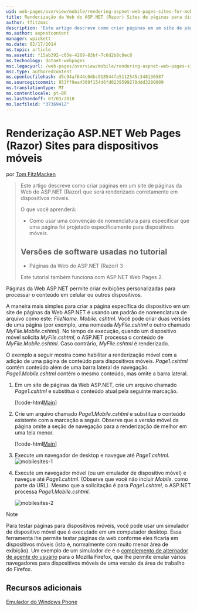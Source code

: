 ```yaml
---
uid: web-pages/overview/mobile/rendering-aspnet-web-pages-sites-for-mobile-devices
title: Renderização da Web do ASP.NET (Razor) Sites de páginas para dispositivos móveis | Microsoft Docs
author: tfitzmac
description: 'Este artigo descreve como criar páginas em um site de páginas da Web do ASP.NET (Razor) que será renderizado corretamente em dispositivos móveis. O que você vai aprender: como você...'
ms.author: aspnetcontent
manager: wpickett
ms.date: 02/17/2014
ms.topic: article
ms.assetid: f15ab392-c05e-4269-83bf-7c6d2b8c8ec8
ms.technology: dotnet-webpages
msc.legacyurl: /web-pages/overview/mobile/rendering-aspnet-web-pages-sites-for-mobile-devices
msc.type: authoredcontent
ms.openlocfilehash: d5c94af644c0dbc918544fe5112545c348136587
ms.sourcegitcommit: 953ff9ea4369f154d6fd0239599279ddd3280009
ms.translationtype: MT
ms.contentlocale: pt-BR
ms.lasthandoff: 07/03/2018
ms.locfileid: "37369412"
---
```

<a name="rendering-aspnet-web-pages-razor-sites-for-mobile-devices"></a>Renderização ASP.NET Web Pages (Razor) Sites para dispositivos móveis
====================
por [Tom FitzMacken](https://github.com/tfitzmac)

> Este artigo descreve como criar páginas em um site de páginas da Web do ASP.NET (Razor) que será renderizado corretamente em dispositivos móveis.
> 
> O que você aprenderá:
> 
> - Como usar uma convenção de nomenclatura para especificar que uma página foi projetado especificamente para dispositivos móveis.
>   
> 
> ## <a name="software-versions-used-in-the-tutorial"></a>Versões de software usadas no tutorial
> 
> 
> - Páginas da Web do ASP.NET (Razor) 3
>   
> 
> Este tutorial também funciona com ASP.NET Web Pages 2.


Páginas da Web ASP.NET permite criar exibições personalizadas para processar o conteúdo em celular ou outros dispositivos.

A maneira mais simples para criar a página específica do dispositivo em um site de páginas da Web ASP.NET é usando um padrão de nomenclatura de arquivo como este: <em>FileName.</em> <em>Mobile</em><em>. cshtml</em>. Você pode criar duas versões de uma página (por exemplo, uma nomeada <em>MyFile.cshtml</em> e outro chamado <em>MyFile.Mobile.cshtml</em>). No tempo de execução, quando um dispositivo móvel solicita <em>MyFile.cshtml</em>, o ASP.NET processa o conteúdo de <em>MyFile.Mobile.cshtml</em>. Caso contrário, <em>MyFile.cshtml</em> é renderizado.

O exemplo a seguir mostra como habilitar a renderização móvel com a adição de uma página de conteúdo para dispositivos móveis. *Page1.cshtml* contém conteúdo além de uma barra lateral de navegação. *Page1.Mobile.cshtml* contém o mesmo conteúdo, mas omite a barra lateral.

1. Em um site de páginas da Web ASP.NET, crie um arquivo chamado *Page1.cshtml* e substitua o conteúdo atual pela seguinte marcação.

    [!code-html[Main](rendering-aspnet-web-pages-sites-for-mobile-devices/samples/sample1.html)]
2. Crie um arquivo chamado *Page1.Mobile.cshtml* e substitua o conteúdo existente com a marcação a seguir. Observe que a versão móvel da página omite a seção de navegação para a renderização de melhor em uma tela menor.

    [!code-html[Main](rendering-aspnet-web-pages-sites-for-mobile-devices/samples/sample2.html)]
3. Execute um navegador de desktop e navegue até *Page1.cshtml*. ![mobilesites-1](rendering-aspnet-web-pages-sites-for-mobile-devices/_static/image1.png)
4. Execute um navegador móvel (ou um emulador de dispositivo móvel) e navegue até *Page1.cshtml*. (Observe que você não incluir *Mobile.* como parte da URL). Mesmo que a solicitação é para *Page1.cshtml*, o ASP.NET processa *Page1.Mobile.cshtml*.

    ![mobilesites-2](rendering-aspnet-web-pages-sites-for-mobile-devices/_static/image2.png)

> [!NOTE]
> Para testar páginas para dispositivos móveis, você pode usar um simulador de dispositivo móvel que é executado em um computador desktop. Essa ferramenta lhe permite testar páginas da web conforme eles ficaria em dispositivos móveis (isto é, normalmente com muito menor área de exibição). Um exemplo de um simulador de é o [complemento de alternador de agente do usuário](http://addons.mozilla.org/firefox/addon/user-agent-switcher/) para o Mozilla Firefox, que lhe permite emular vários navegadores para dispositivos móveis de uma versão da área de trabalho do Firefox.


<a id="Additional_Resources"></a>
## <a name="additional-resources"></a>Recursos adicionais


[Emulador do Windows Phone](https://msdn.microsoft.com/library/ff402563(v=VS.92).aspx)
